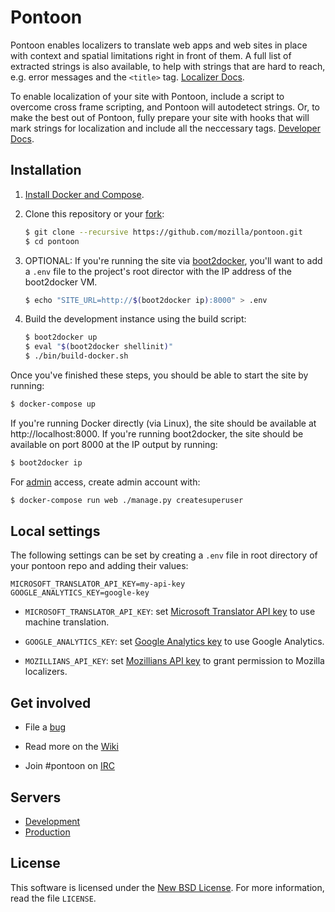 Pontoon
=======
Pontoon enables localizers to translate web apps and web sites in place with context and spatial limitations right in front of them. A full list of extracted strings is also available, to help with strings that are hard to reach, e.g. error messages and the `<title>` tag. [Localizer Docs](https://developer.mozilla.org/en-US/docs/Localizing_with_Pontoon).

To enable localization of your site with Pontoon, include a script to overcome cross frame scripting, and Pontoon will autodetect strings. Or, to make the best out of Pontoon, fully prepare your site with hooks that will mark strings for localization and include all the neccessary tags. [Developer Docs](https://developer.mozilla.org/en-US/docs/Implementing_Pontoon_Mozilla).


Installation
------------
1. [Install Docker and Compose](https://docs.docker.com/compose/install/).

2. Clone this repository or your [fork](http://help.github.com/fork-a-repo/):

   ```sh
   $ git clone --recursive https://github.com/mozilla/pontoon.git
   $ cd pontoon
   ```

3. OPTIONAL: If you're running the site via [boot2docker](http://boot2docker.io/),
you'll want to add a `.env` file to the project's root director with the IP
address of the boot2docker VM.

   ```sh
   $ echo "SITE_URL=http://$(boot2docker ip):8000" > .env
   ```

4. Build the development instance using the build script:

   ```sh
   $ boot2docker up
   $ eval "$(boot2docker shellinit)"
   $ ./bin/build-docker.sh
   ```

Once you've finished these steps, you should be able to start the site by
running:

```sh
$ docker-compose up
```

If you're running Docker directly (via Linux), the site should be available at
http://localhost:8000. If you're running boot2docker, the site should be
available on port 8000 at the IP output by running:

```sh
$ boot2docker ip
```

For [admin](http://localhost:8000/admin/) access, create admin account with:

```sh
$ docker-compose run web ./manage.py createsuperuser
```


Local settings
--------------
The following settings can be set by creating a `.env` file in root directory of
your pontoon repo and adding their values:

```
MICROSOFT_TRANSLATOR_API_KEY=my-api-key
GOOGLE_ANALYTICS_KEY=google-key
```

* `MICROSOFT_TRANSLATOR_API_KEY`: set [Microsoft Translator API key](http://msdn.microsoft.com/en-us/library/hh454950) to use machine translation.

* `GOOGLE_ANALYTICS_KEY`: set [Google Analytics key](https://www.google.com/analytics/) to use Google Analytics.

* `MOZILLIANS_API_KEY`: set [Mozillians API key](https://wiki.mozilla.org/Mozillians/API-Specification) to grant permission to Mozilla localizers.


Get involved
------------
* File a [bug](https://bugzilla.mozilla.org/enter_bug.cgi?product=Webtools&component=Pontoon&rep_platform=all&op_sys=all)

* Read more on the [Wiki](https://github.com/mozilla/pontoon/wiki)

* Join #pontoon on [IRC](https://cbe001.chat.mibbit.com/?url=irc%3A%2F%2Firc.mozilla.org%2Fpontoon)


Servers
-------
* [Development](https://pontoon-dev.allizom.org/)
* [Production](https://pontoon.mozilla.org/)


License
-------
This software is licensed under the [New BSD License](http://creativecommons.org/licenses/BSD/). For more information, read the file `LICENSE`.
